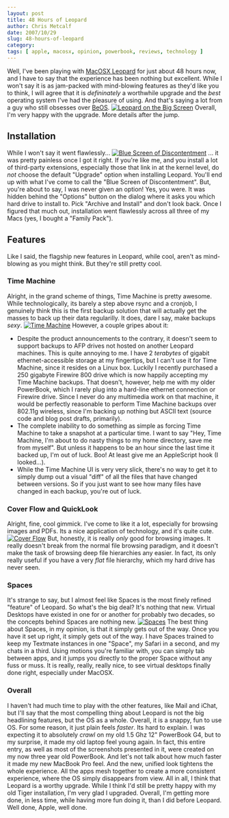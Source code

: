 ```yaml
---
layout: post
title: 48 Hours of Leopard
author: Chris Metcalf
date: 2007/10/29
slug: 48-hours-of-leopard
category: 
tags: [ apple, macosx, opinion, powerbook, reviews, technology ]
---
```


Well, I've been playing with [MacOSX Leopard](http://www.apple.com/macosx/) for just about 48 hours now, and I have to say that the experience has been nothing but excellent. While I won't say it is as jam-packed with mind-blowing features as they'd like you to think, I will agree that it is _defininately_ a worthwhile upgrade and the _best_ operating system I've had the pleasure of using. And that's saying a lot from a guy who still obsesses over [BeOS](http://en.wikipedia.org/wiki/BeOS).
[![Leopard on the Big Screen](http://farm3.static.flickr.com/2135/1798089928_dba5f2815c.jpg?v=0)](http://www.flickr.com/photos/chrismetcalf/1798089928/)
Overall, I'm very happy with the upgrade. More details after the jump.
<!--more-->
## Installation
While I won't say it went flawlessly...
[![Blue Screen of Discontentment](http://farm3.static.flickr.com/2137/1798118780_5c7c1b7cd3.jpg?v=0)](http://www.flickr.com/photos/chrismetcalf/1798118780/)
... it was pretty painless once I got it right. If you're like me, and you install a lot of third-party extensions, especially those that link in at the kernel level, do _not_ choose the default "Upgrade" option when installing Leopard. You'll end up with what I've come to call the "Blue Screen of Discontentment". But, you're about to say, I was never given an option! Yes, you were. It was hidden behind the "Options" button on the dialog where it asks you which hard drive to install to. Pick "Archive and Install" and don't look back.
Once I figured that much out, installation went flawlessly across all three of my Macs (yes, I bought a "Family Pack").
## Features
Like I said, the flagship new features in Leopard, while cool, aren't as mind-blowing as you might think. But they're still pretty cool.
### Time Machine
Alright, in the grand scheme of things, Time Machine is pretty awesome. While technologically, its barely a step above rsync and a cronjob, I genuinely think this is the first backup solution that will actually get the masses to back up their data regularilly. It does, dare I say, make backups _sexy_.
[![Time Machine](http://farm3.static.flickr.com/2352/1797313187_5c0689366c.jpg?v=0)](http://www.flickr.com/photos/chrismetcalf/1797313187/)
However, a couple gripes about it:
* Despite the product announcements to the contrary, it doesn't seem to support backups to AFP drives not hosted on another Leopard machines. This is quite annoying to me. I have 2 _terabytes_ of gigabit ethernet-accessible storage at my fingertips, but I can't use it for Time Machine, since it resides on a Linux box. Luckily I recently purchased a 250 gigabyte Firewire 800 drive which is now happily accepting my Time Machine backups. That doesn't, however, help me with my older PowerBook, which I rarely plug into a hard-line ethernet connection or Firewire drive. Since I never do any multimedia work on that machine, it would be perfectly reasonable to perform Time Machine backups over 802.11g wireless, since I'm backing up nothing but ASCII text (source code and blog post drafts, primarily).
* The complete inability to do something as simple as forcing Time Machine to take a snapshot at a particular time. I want to say "Hey, Time Machine, I'm about to do nasty things to my home directory, save me from myself". But unless it happens to be an hour since the last time it backed up, I'm out of luck. Boo! At least give me an AppleScript hook (I looked...).
* While the Time Machine UI is very very slick, there's no way to get it to simply dump out a visual "diff" of all the files that have changed between versions. So if you just want to see how many files have changed in each backup, you're out of luck.
### Cover Flow and QuickLook
Alright, fine, cool gimmick. I've come to like it a lot, especially for browsing images and PDFs. Its a nice application of technology, and it's quite cute.
[![Cover Flow](http://farm3.static.flickr.com/2207/1798205514_dfb5a58274.jpg?v=0)](http://farm3.static.flickr.com/2207/1798205514_dfb5a58274.jpg?v=0)
But, honestly, it is really _only_ good for browsing images. It really doesn't break from the normal file browsing paradigm, and it doesn't make the task of browsing deep file hierarchies any easier. In fact, its only really useful if you have a very _flat_ file hierarchy, which my hard drive has never seen.
### Spaces
It's strange to say, but I almost feel like Spaces is the most finely refined "feature" of Leopard. So what's the big deal? It's nothing that new. Virtual Desktops have existed in one for or another for probably two decades, so the concepts behind Spaces are nothing new.
[![Spaces](http://farm3.static.flickr.com/2230/1797413053_e868ae5ca5.jpg?v=0)](http://www.flickr.com/photos/chrismetcalf/1797413053/)
The best thing about Spaces, in my opinion, is that it simply gets out of the way. Once you have it set up right, it simply gets out of the way. I have Spaces trained to keep my Textmate instances in one "Space", my Safari in a second, and my chats in a third. Using motions you're familiar with, you can simply tab between apps, and it jumps you directly to the proper Space without any fuss or muss. It is really, really, really nice, to see virtual desktops finally done right, especially under MacOSX.
### Overall
I haven't had much time to play with the other features, like Mail and iChat, but I'll say that the most compelling thing about Leopard is not the big headlining features, but the OS as a whole. Overall, it is a snappy, fun to use OS. 
For some reason, it just plain feels _faster_. Its hard to explain. I was expecting it to absolutely _crawl_ on my old 1.5 Ghz 12" PowerBook G4, but to my surprise, it made my old laptop feel young again. In fact, this entire entry, as well as most of the screenshots presented in it, were created on my now three year old PowerBook. And let's not talk about how much faster it made my new MacBook Pro feel. 
And the new, unified look tightens the whole experience. All the apps mesh together to create a more consistent experience, where the OS simply disappears from view.
All in all, I think that Leopard is a worthy upgrade. While I think I'd still be pretty happy with my old Tiger installation, I'm very glad I upgraded. Overall, I'm getting more done, in less time, while having more fun doing it, than I did before Leopard. Well done, Apple, well done.
